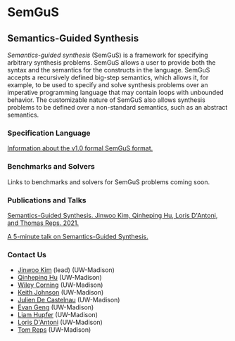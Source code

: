 
# SemGuS

## Semantics-Guided Synthesis

*Semantics-guided synthesis* (SemGuS) is a framework for specifying arbitrary synthesis problems. SemGuS allows a user to provide both the syntax and the semantics for the constructs in the language. SemGuS accepts a recursively defined big-step semantics, which allows it, for example, to be used to specify and solve synthesis problems over an imperative programming language that may contain loops with unbounded behavior. The customizable nature of SemGuS also allows synthesis problems to be defined over a non-standard semantics, such as an abstract semantics.

### Specification Language

[Information about the v1.0 formal SemGuS format.](language)

### Benchmarks and Solvers

Links to benchmarks and solvers for SemGuS problems coming soon.

### Publications and Talks

[Semantics-Guided Synthesis. Jinwoo Kim, Qinheping Hu, Loris D'Antoni, and Thomas Reps. 2021.](https://pages.cs.wisc.edu/~loris/papers/popl21.pdf)

[A 5-minute talk on Semantics-Guided Synthesis.](talks)


### Contact Us

- [Jinwoo Kim](mailto:pl@cs.wisc.edu) (lead) (UW-Madison)
- [Qinheping Hu](mailto:qhu28@cs.wisc.edu) (UW-Madison)
- [Wiley Corning](mailto:wcorning@wisc.edu) (UW-Madison)
- [Keith Johnson](mailto:keith.johnson@wisc.edu) (UW-Madison)
- [Julien De Castelnau](decastelnau@wisc.edu) (UW-Madison)
- [Evan Geng](egeng@wisc.edu) (UW-Madison)
- [Liam Hupfer](lhupfer@wisc.edu) (UW-Madison)
- [Loris D'Antoni](mailto:loris@cs.wisc.edu) (UW-Madison)
- [Tom Reps](mailto:reps@cs.wisc.edu) (UW-Madison)


